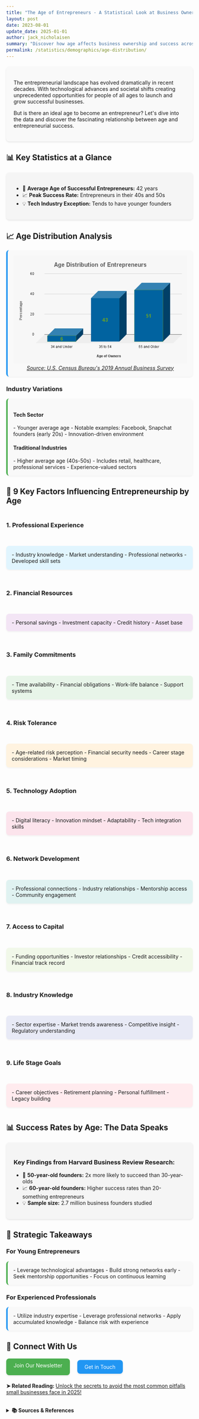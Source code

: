 ```yaml
---
title: "The Age of Entrepreneurs - A Statistical Look at Business Ownership by Age"
layout: post
date: 2023-08-01
update_date: 2025-01-01
author: jack_nicholaisen
summary: "Discover how age affects business ownership and success across industries & compare business success rates between the rookie and the weathered veteran!"
permalink: /statistics/demographics/age-distribution/
--- 
```


<div class="intro-section" style="background: #f9f9f9; padding: 20px; border-radius: 8px; margin: 20px 0; box-shadow: 0 2px 4px rgba(0,0,0,0.1);">
<p>The entrepreneurial landscape has evolved dramatically in recent decades. With technological advances and societal shifts creating unprecedented opportunities for people of all ages to launch and grow successful businesses.</p>

<p>But is there an ideal age to become an entrepreneur? Let's dive into the data and discover the fascinating relationship between age and entrepreneurial success.</p>
</div>

## 📊 Key Statistics at a Glance

<div class="stats-highlight" style="background: #f5f5f5; padding: 20px; border-radius: 8px; margin: 20px 0; box-shadow: 0 2px 4px rgba(0,0,0,0.1);">
<ul>
    <li>🎯 <strong>Average Age of Successful Entrepreneurs:</strong> 42 years</li>
    <li>📈 <strong>Peak Success Rate:</strong> Entrepreneurs in their 40s and 50s</li>
    <li>💡 <strong>Tech Industry Exception:</strong> Tends to have younger founders</li>
</ul>
</div>

## 📈 Age Distribution Analysis

<div class="data-visual" style="border-left: 4px solid #2196F3; padding: 15px; margin: 10px 0; border-radius: 8px; background: #f9f9f9; box-shadow: 0 2px 4px rgba(0,0,0,0.05);">
<center>
<img alt="Age Distribution of Entrepreneurs" src="/images/posts-content/age-distribution-entrepreneurs.png">
<em><a href="https://www.census.gov/library/visualizations/2020/comm/business-owners-ages.html">Source: U.S. Census Bureau's 2019 Annual Business Survey</a></em>
</center>
</div>

### Industry Variations
<div class="industry-box" style="border-left: 4px solid #4CAF50; padding: 15px; margin: 10px 0; border-radius: 8px; background: #f9f9f9; box-shadow: 0 2px 4px rgba(0,0,0,0.05);">
<h4>Tech Sector</h4>
- Younger average age
- Notable examples: Facebook, Snapchat founders (early 20s)
- Innovation-driven environment

<h4>Traditional Industries</h4>
- Higher average age (40s-50s)
- Includes retail, healthcare, professional services
- Experience-valued sectors
</div>

## 🎯 9 Key Factors Influencing Entrepreneurship by Age

<div class="factors-grid" style="display: grid; gap: 20px; margin: 20px 0;">

### 1. Professional Experience
<div class="factor-box" style="background: #e1f5fe; padding: 15px; border-radius: 8px; margin: 10px 0; box-shadow: 0 2px 4px rgba(0,0,0,0.05);">
- Industry knowledge
- Market understanding
- Professional networks
- Developed skill sets
</div>

### 2. Financial Resources
<div class="factor-box" style="background: #f3e5f5; padding: 15px; border-radius: 8px; margin: 10px 0; box-shadow: 0 2px 4px rgba(0,0,0,0.05);">
- Personal savings
- Investment capacity
- Credit history
- Asset base
</div>

### 3. Family Commitments
<div class="factor-box" style="background: #e8f5e9; padding: 15px; border-radius: 8px; margin: 10px 0; box-shadow: 0 2px 4px rgba(0,0,0,0.05);">
- Time availability
- Financial obligations
- Work-life balance
- Support systems
</div>

### 4. Risk Tolerance
<div class="factor-box" style="background: #fff3e0; padding: 15px; border-radius: 8px; margin: 10px 0; box-shadow: 0 2px 4px rgba(0,0,0,0.05);">
- Age-related risk perception
- Financial security needs
- Career stage considerations
- Market timing
</div>

### 5. Technology Adoption
<div class="factor-box" style="background: #fce4ec; padding: 15px; border-radius: 8px; margin: 10px 0; box-shadow: 0 2px 4px rgba(0,0,0,0.05);">
- Digital literacy
- Innovation mindset
- Adaptability
- Tech integration skills
</div>

### 6. Network Development
<div class="factor-box" style="background: #e0f2f1; padding: 15px; border-radius: 8px; margin: 10px 0; box-shadow: 0 2px 4px rgba(0,0,0,0.05);">
- Professional connections
- Industry relationships
- Mentorship access
- Community engagement
</div>

### 7. Access to Capital
<div class="factor-box" style="background: #f1f8e9; padding: 15px; border-radius: 8px; margin: 10px 0; box-shadow: 0 2px 4px rgba(0,0,0,0.05);">
- Funding opportunities
- Investor relationships
- Credit accessibility
- Financial track record
</div>

### 8. Industry Knowledge
<div class="factor-box" style="background: #e8eaf6; padding: 15px; border-radius: 8px; margin: 10px 0; box-shadow: 0 2px 4px rgba(0,0,0,0.05);">
- Sector expertise
- Market trends awareness
- Competitive insight
- Regulatory understanding
</div>

### 9. Life Stage Goals
<div class="factor-box" style="background: #ffebee; padding: 15px; border-radius: 8px; margin: 10px 0; box-shadow: 0 2px 4px rgba(0,0,0,0.05);">
- Career objectives
- Retirement planning
- Personal fulfillment
- Legacy building
</div>

</div>

## 📊 Success Rates by Age: The Data Speaks

<div class="success-stats" style="background: #f5f5f5; padding: 20px; border-radius: 8px; margin: 20px 0; box-shadow: 0 2px 4px rgba(0,0,0,0.1);">
<h3>Key Findings from Harvard Business Review Research:</h3>
<ul>
    <li>🎯 <strong>50-year-old founders:</strong> 2x more likely to succeed than 30-year-olds</li>
    <li>📈 <strong>60-year-old founders:</strong> Higher success rates than 20-something entrepreneurs</li>
    <li>💡 <strong>Sample size:</strong> 2.7 million business founders studied</li>
</ul>
</div>

## 🚀 Strategic Takeaways

### For Young Entrepreneurs
<div class="advice-box" style="border-left: 4px solid #4CAF50; padding: 15px; margin: 10px 0; border-radius: 8px; background: #f9f9f9; box-shadow: 0 2px 4px rgba(0,0,0,0.05);">
- Leverage technological advantages
- Build strong networks early
- Seek mentorship opportunities
- Focus on continuous learning
</div>

### For Experienced Professionals
<div class="advice-box" style="border-left: 4px solid #2196F3; padding: 15px; margin: 10px 0; border-radius: 8px; background: #f9f9f9; box-shadow: 0 2px 4px rgba(0,0,0,0.05);">
- Utilize industry expertise
- Leverage professional networks
- Apply accumulated knowledge
- Balance risk with experience
</div>

## 🤝 Connect With Us

<div class="action-buttons" style="display: flex; gap: 20px; margin: 20px 0;">
<a href="https://www.businessinitiative.org/newsletter/" target="_blank" style="background: #4CAF50; color: white; padding: 10px 20px; text-decoration: none; border-radius: 8px; box-shadow: 0 2px 4px rgba(0,0,0,0.1);">Join Our Newsletter</a>

<a href="https://www.businessinitiative.org/contact/" target="_blank" style="background: #2196F3; color: white; padding: 10px 20px; text-decoration: none; border-radius: 8px; box-shadow: 0 2px 4px rgba(0,0,0,0.1);">Get in Touch</a>
</div>

<p>
<b>➤ Related Reading: </b> <a href="https://www.businessinitiative.org/statistics/small-businesses/survival-and-failure-rate/" target="_blank">Unlock the secrets to avoid the most common pitfalls small businesses face in 2025!</a>
</p>

<br>
<details>
<summary><b>📚 Sources & References</b></summary>
<br>
<ul>
    <li><a href="https://www.census.gov/">U.S. Census Bureau</a></li>
    <li><a href="https://www.kauffman.org/">Kauffman Foundation</a></li>
    <li><a href="https://www.inc.com/jeff-haden/the-most-successful-entrepreneurs-are-older-than-you-think-new-study-says.html">Inc. - The Most Successful Entrepreneurs Are Older Than You Think</a></li>
    <li><a href="https://hbr.org/2018/07/research-the-average-age-of-a-successful-startup-founder-is-45">Harvard Business Review - Research: The Average Age of a Successful Startup Founder Is 45</a></li>
</ul>
</details>
